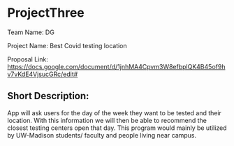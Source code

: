 # ProjectThree
Team Name: DG

Project Name: Best Covid testing location

Proposal Link: https://docs.google.com/document/d/1jnhMA4Cpvm3W8efbplQK4B45of9hv7vKdE4VjsucGRc/edit#

## Short Description: 
App will ask users for the day of the week they want to be tested and their location. With this information we will then be able to recommend the closest testing centers open that day. This program would mainly be utilized by UW-Madison students/ faculty and people living near campus.

